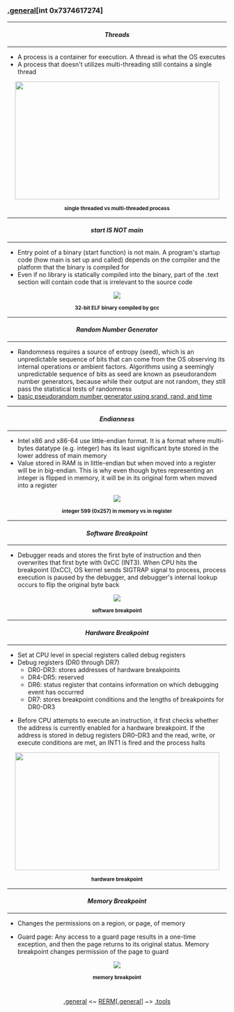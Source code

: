 ### [.general](general.md)[__int 0x7374617274__]

---
#### *<p align='center'> Threads </p>*
---
* A process is a container for execution. A thread is what the OS executes
* A process that doesn't utilizes multi-threading still contains a single thread
<div align='center'> 
<img src="https://github.com/yellowbyte/reverse-engineering-reference-manual/blob/master/images/general/int_0x7374617274/4_01_ThreadDiagram.png" width="469" height="270">
<p align='center'><sub><strong>single threaded vs multi-threaded process</strong></sub></p>
</div>

---
#### *<p align='center'> start IS NOT main </p>*
---
* Entry point of a binary (start function) is not main. A program's startup code (how main is set up and called) depends on the compiler and the platform that the binary is compiled for
* Even if no library is statically compiled into the binary, part of the .text section will contain code that is irrelevant to the source code
<div align='center'> 
<img src="https://github.com/yellowbyte/reverse-engineering-reference-manual/blob/master/images/general/int_0x7374617274/start_v_main.PNG"> 
<p align='center'><sub><strong>32-bit ELF binary compiled by gcc</strong></sub></p>
</div>

---
#### *<p align='center'> Random Number Generator </p>*
---
* Randomness requires a source of entropy (seed), which is an unpredictable sequence of bits that can come from the OS observing its internal operations or ambient factors. Algorithms using a seemingly unpredictable sequence of bits as seed are known as pseudorandom number generators, because while their output are not random, they still pass the statistical tests of randomness
* [basic pseudorandom number generator using srand, rand, and time](https://gist.github.com/yellowbyte/4c36b9fffa73d79fa739f75a5ea951c9)

---
#### *<p align='center'> Endianness </p>*
---
* Intel x86 and x86-64 use little-endian format. It is a format where multi-bytes datatype (e.g. integer) has its least significant byte stored in the lower address of main memory 
* Value stored in RAM is in little-endian but when moved into a register will be in big-endian. This is why even though bytes representing an integer is flipped in memory, it will be in its original form when moved into a register
<div align='center'> 
<img src="https://github.com/yellowbyte/reverse-engineering-reference-manual/blob/master/images/general/int_0x7374617274/endianness.png"> 
<p align='center'><sub><strong>integer 599 (0x257) in memory vs in register</strong></sub></p>
</div>

---
#### *<p align='center'> Software Breakpoint </p>*
---
* Debugger reads and stores the first byte of instruction and then overwrites that first byte with 0xCC (INT3). When CPU hits the breakpoint (0xCC), OS kernel sends SIGTRAP signal to process, process execution is paused by the debugger, and debugger's internal lookup occurs to flip the original byte back
<div align='center'> 
<img src="https://github.com/yellowbyte/reverse-engineering-reference-manual/blob/master/images/general/int_0x7374617274/soft_bp.png"> 
<p align='center'><sub><strong>software breakpoint</strong></sub></p>
</div>

---
#### *<p align='center'> Hardware Breakpoint </p>*
---
* Set at CPU level in special registers called debug registers
* Debug registers (DR0 through DR7)
  * DR0-DR3: stores addresses of hardware breakpoints
  * DR4-DR5: reserved
  * DR6: status register that contains information on which debugging event has occurred
  * DR7: stores breakpoint conditions and the lengths of breakpoints for DR0-DR3
+ Before CPU attempts to execute an instruction, it first checks whether the address is currently enabled for a hardware breakpoint. If the address is stored in debug registers DR0–DR3 and the read, write, or execute conditions are met, an INT1 is fired and the process halts
<div align='center'> 
<img src="https://github.com/yellowbyte/reverse-engineering-reference-manual/blob/master/images/general/int_0x7374617274/hardware_bp.png" width="469" height="270"> 
<p align='center'><sub><strong>hardware breakpoint</strong></sub></p>
</div>

---
#### *<p align='center'> Memory Breakpoint </p>*
---
* Changes the permissions on a region, or page, of memory
+ Guard page: Any access to a guard page results in a one-time exception, and then the page returns to its original status. Memory breakpoint changes permission of the page to guard
<div align='center'> 
<img src="https://github.com/yellowbyte/reverse-engineering-reference-manual/blob/master/images/general/int_0x7374617274/memory_bp.png"> 
<p align='center'><sub><strong>memory breakpoint</strong></sub></p>
</div>

#
<p align='center'><a href="general.md">.general</a> <~ <a href="README.md#table-of-contents">RERM</a>[<a href="general.md">.general</a>] ~> <a href="/contents/tools/tools.md">.tools</a></p>
